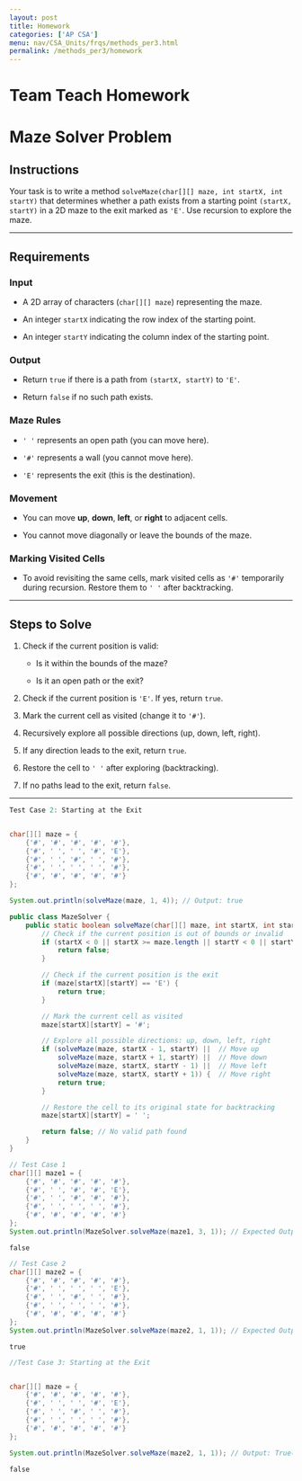 ```yaml
---
layout: post
title: Homework
categories: ['AP CSA']
menu: nav/CSA_Units/frqs/methods_per3.html
permalink: /methods_per3/homework
---
```


# Team Teach Homework

# **Maze Solver Problem**

## **Instructions**


Your task is to write a method `solveMaze(char[][] maze, int startX, int startY)` that determines whether a path exists from a starting point `(startX, startY)` in a 2D maze to the exit marked as `'E'`. Use recursion to explore the maze.

---

## **Requirements**

### **Input**


- A 2D array of characters (`char[][] maze`) representing the maze.  


- An integer `startX` indicating the row index of the starting point.  


- An integer `startY` indicating the column index of the starting point.

### **Output**


- Return `true` if there is a path from `(startX, startY)` to `'E'`.  


- Return `false` if no such path exists.



### **Maze Rules**


- `' '` represents an open path (you can move here).  


- `'#'` represents a wall (you cannot move here).  


- `'E'` represents the exit (this is the destination).  

### **Movement**


- You can move **up**, **down**, **left**, or **right** to adjacent cells.  


- You cannot move diagonally or leave the bounds of the maze.  


### **Marking Visited Cells**


- To avoid revisiting the same cells, mark visited cells as `'#'` temporarily during recursion. Restore them to `' '` after backtracking.

---

## **Steps to Solve**


1. Check if the current position is valid:


   - Is it within the bounds of the maze?


   - Is it an open path or the exit?


2. Check if the current position is `'E'`. If yes, return `true`.


3. Mark the current cell as visited (change it to `'#'`).


4. Recursively explore all possible directions (up, down, left, right).


5. If any direction leads to the exit, return `true`.


6. Restore the cell to `' '` after exploring (backtracking).


7. If no paths lead to the exit, return `false`.

---


```Java
Test Case 2: Starting at the Exit


char[][] maze = {
    {'#', '#', '#', '#', '#'},
    {'#', ' ', ' ', '#', 'E'},
    {'#', ' ', '#', ' ', '#'},
    {'#', ' ', ' ', ' ', '#'},
    {'#', '#', '#', '#', '#'}
};

System.out.println(solveMaze(maze, 1, 4)); // Output: true
```


```Java
public class MazeSolver {
    public static boolean solveMaze(char[][] maze, int startX, int startY) {
        // Check if the current position is out of bounds or invalid
        if (startX < 0 || startX >= maze.length || startY < 0 || startY >= maze[0].length || maze[startX][startY] == '#') {
            return false;
        }

        // Check if the current position is the exit
        if (maze[startX][startY] == 'E') {
            return true;
        }

        // Mark the current cell as visited
        maze[startX][startY] = '#';

        // Explore all possible directions: up, down, left, right
        if (solveMaze(maze, startX - 1, startY) ||  // Move up
            solveMaze(maze, startX + 1, startY) ||  // Move down
            solveMaze(maze, startX, startY - 1) ||  // Move left
            solveMaze(maze, startX, startY + 1)) {  // Move right
            return true;
        }

        // Restore the cell to its original state for backtracking
        maze[startX][startY] = ' ';

        return false; // No valid path found
    }
}

```


```Java
// Test Case 1
char[][] maze1 = {
    {'#', '#', '#', '#', '#'},
    {'#', ' ', '#', '#', 'E'},
    {'#', ' ', '#', '#', '#'},
    {'#', ' ', ' ', ' ', '#'},
    {'#', '#', '#', '#', '#'}
};
System.out.println(MazeSolver.solveMaze(maze1, 3, 1)); // Expected Output: false

```

    false



```Java
// Test Case 2
char[][] maze2 = {
    {'#', '#', '#', '#', '#'},
    {'#', ' ', ' ', ' ', 'E'},
    {'#', ' ', '#', ' ', '#'},
    {'#', ' ', ' ', ' ', '#'},
    {'#', '#', '#', '#', '#'}
};
System.out.println(MazeSolver.solveMaze(maze2, 1, 1)); // Expected Output: true

```

    true



```Java
//Test Case 3: Starting at the Exit


char[][] maze = {
    {'#', '#', '#', '#', '#'},
    {'#', ' ', ' ', '#', 'E'},
    {'#', ' ', '#', ' ', '#'},
    {'#', ' ', ' ', ' ', '#'},
    {'#', '#', '#', '#', '#'}
};

System.out.println(MazeSolver.solveMaze(maze2, 1, 1)); // Output: True(but we talked in class and false was agreed on)
```

    false

